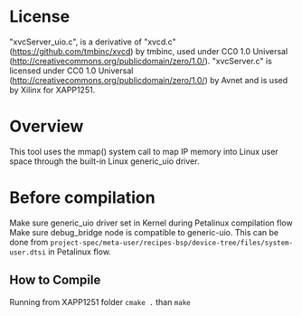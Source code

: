 # License
"xvcServer_uio.c", is a derivative of "xvcd.c" (https://github.com/tmbinc/xvcd) 
by tmbinc, used under CC0 1.0 Universal (http://creativecommons.org/publicdomain/zero/1.0/). 
"xvcServer.c" is licensed under CC0 1.0 Universal (http://creativecommons.org/publicdomain/zero/1.0/) 
by Avnet and is used by Xilinx for XAPP1251.

# Overview
This tool uses the mmap() system call to map IP memory into Linux user space through the built-in Linux generic_uio driver.

# Before compilation
Make sure generic_uio driver set in Kernel during Petalinux compilation flow
Make sure debug_bridge node is compatible to generic-uio. This can be done from `project-spec/meta-user/recipes-bsp/device-tree/files/system-user.dtsi` in Petalinux flow. 

## How to Compile
Running from XAPP1251 folder
`cmake .` than `make`
